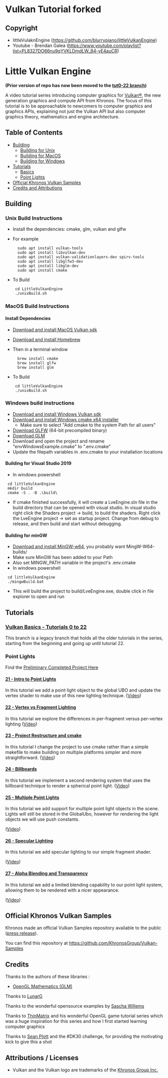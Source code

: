 # Vulkan Tutorial forked

## Copyright
 - littleVulaknEngine (https://github.com/blurrypiano/littleVulkanEngine)
 - Youtube - Brendan Galea (https://www.youtube.com/playlist?list=PL8327DO66nu9qYVKLDmdLW_84-yE4auCR)

# Little Vulkan Engine

**(Prior version of repo has now been moved to the [tut0-22 branch](https://github.com/blurrypiano/littleVulkanEngine/tree/tut0-22))**

A video tutorial series introducing computer graphics for [Vulkan®](https://www.khronos.org/vulkan/), the new generation graphics and compute API from Khronos. The focus of this tutorial is to be approachable to newcomers to computer graphics and graphics APIs, explaining not just the Vulkan API but also computer graphics theory, mathematics and engine architecture.

## Table of Contents

- [Building](#Building)
  - [Building for Unix](#UnixBuild)
  - [Building for MacOS](#MacOSBuild)
  - [Building for Windows](#WindowsBuild)
- [Tutorials](#Tutorials)
  - [Basics](#Basics)
  - [Point Lights](#PointLights)
- [Official Khronos Vulkan Samples](#Khronossamples)
- [Credits and Attributions](#CreditsAttributions)

## <a name="Building"></a> Building

### <a name="UnixBuild"></a> Unix Build Instructions

- Install the dependencies: cmake, glm, vulkan and glfw

- For example
  ```
    sudo apt install vulkan-tools
    sudo apt install libvulkan-dev
    sudo apt install vulkan-validationlayers-dev spirv-tools
    sudo apt install libglfw3-dev
    sudo apt install libglm-dev
    sudo apt install cmake
  ```
- To Build
  ```
   cd LittleVulkanEngine
   ./unixBuild.sh
  ```

### <a name="MacOSBuild"></a> MacOS Build Instructions

#### Install Dependencies

- [Download and install MacOS Vulkan sdk](https://vulkan.lunarg.com/)
- [Download and install Homebrew](https://brew.sh/)

- Then in a terminal window

  ```
    brew install cmake
    brew install glfw
    brew install glm
  ```

- To Build
  ```
   cd littleVulkanEngine
   ./unixBuild.sh
  ```

### <a name="WindowsBuild"></a> Windows build instructions

- [Download and install Windows Vulkan sdk](https://vulkan.lunarg.com/)
- [Download and install Windows cmake x64 installer](https://cmake.org/download/)
  - Make sure to select "Add cmake to the system Path for all users"
- [Download GLFW](https://www.glfw.org/download.html) (64-bit precompiled binary)
- [Download GLM](https://github.com/g-truc/glm/releases)
- Download and open the project and rename "envWindowsExample.cmake" to ".env.cmake"
- Update the filepath variables in .env.cmake to your installation locations

#### Building for Visual Studio 2019

- In windows powershell

```
 cd littleVulkanEngine
 mkdir build
 cmake -S . -B .\build\
```

- If cmake finished successfully, it will create a LveEngine.sln file in the build directory that can be opened with visual studio. In visual studio right click the Shaders project -> build, to build the shaders. Right click the LveEngine project -> set as startup project. Change from debug to release, and then build and start without debugging.

#### Building for minGW

- [Download and install MinGW-w64](https://www.mingw-w64.org/downloads/), you probably want MingW-W64-builds/
- Make sure MinGW has been added to your Path
- Also set MINGW_PATH variable in the project's .env.cmake
- In windows powershell

```
 cd littleVulkanEngine
 ./mingwBuild.bat
```

- This will build the project to build/LveEngine.exe, double click in file explorer to open and run

## <a name="Tutorials"></a> Tutorials

### [Vulkan Basics - Tutorials 0 to 22](https://github.com/blurrypiano/littleVulkanEngine/tree/tut0-22)

This branch is a legacy branch that holds all the older tutorials in the series, starting from the beginning and going up until tutorial 22.

### <a name="PointLights"></a> Point Lights

Find the [Preliminary Completed Project Here](https://github.com/blurrypiano/littleVulkanEngine/tree/pointLights)

#### [21 - Intro to Point Lights](https://github.com/blurrypiano/littleVulkanEngine/tree/master/littleVulkanEngine/tutorial21)

In this tutorial we add a point light object to the global UBO and update the vertex shader to make use of this new lighting technique. ([Video](https://youtu.be/Z1lLwAEMt4M))

#### [22 - Vertex vs Fragment Lighting](https://github.com/blurrypiano/littleVulkanEngine/tree/master/littleVulkanEngine/tutorial22)

In this tutorial we explore the differences in per-fragment versus per-vertex lighting ([Video](https://youtu.be/YnMyKHfrgU4))

#### [23 - Project Restructure and cmake](https://github.com/blurrypiano/littleVulkanEngine/tree/tut23)

In this tutorial I change the project to use cmake rather than a simple makefile to make building on multiple platforms simpler and more straightforward. ([Video](https://youtu.be/ZuHK_5cJ6B8))

#### [24 - Billboards](https://github.com/blurrypiano/littleVulkanEngine/tree/tut24)

In this tutorial we implement a second rendering system that uses the billboard technique to render a spherical point light.
([Video](https://youtu.be/91-89b3wlSo))

#### [25 - Multiple Point Lights](https://github.com/blurrypiano/littleVulkanEngine/tree/tut25)

In this tutorial we add support for multiple point light objects in the scene. Lights will still be stored in the GlobalUbo, however for rendering the light objects we will use push constants.

([Video](https://youtu.be/1olS6ayckKM))

#### [26 - Specular Lighting](https://github.com/blurrypiano/littleVulkanEngine/tree/tut26)

In this tutorial we add specular lighting to our simple fragment shader.

([Video](https://youtu.be/8CTr0SKQ21U))

#### [27 - Alpha Blending and Transparency](https://github.com/blurrypiano/littleVulkanEngine/tree/tut27)

In this tutorial we add a limited blending capability to our point light system, allowing them to be rendered with a nicer appearance. 

([Video](https://youtu.be/uZqxj6tLDY4))

## <a name="Khronossamples"></a> Official Khronos Vulkan Samples

Khronos made an official Vulkan Samples repository available to the public ([press release](https://www.khronos.org/blog/vulkan-releases-unified-samples-repository?utm_source=Khronos%20Blog&utm_medium=Twitter&utm_campaign=Vulkan%20Repository)).

You can find this repository at https://github.com/KhronosGroup/Vulkan-Samples

## <a name="CreditsAttributions"></a> Credits

Thanks to the authors of these libraries :

- [OpenGL Mathematics (GLM)](https://github.com/g-truc/glm)

Thanks to [LunarG](http://www.lunarg.com)

Thanks to the wonderful opensource examples by [Sascha Willems](https://github.com/SaschaWillems/Vulkan)

Thanks to [ThinMatrix](https://www.youtube.com/user/ThinMatrix/featured) and his wonderful OpenGL game tutorial series which was a huge inspiration for this series and how I first started learning computer graphics

Thanks to [Sean Plott](https://day9.tv/) and the #DK30 challenge, for providing the motivating kick to give this a shot

## Attributions / Licenses

- Vulkan and the Vulkan logo are trademarks of the [Khronos Group Inc.](http://www.khronos.org)

